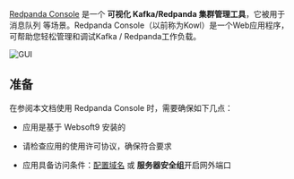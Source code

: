 [Redpanda Console](https://redpanda.com/) 是一个 **可视化 Kafka/Redpanda 集群管理工具**，它被用于 消息队列  等场景。Redpanda Console（以前称为Kowl）是一个Web应用程序，可帮助您轻松管理和调试Kafka / Redpanda工作负载。


![GUI](https://libs.websoft9.com/Websoft9/DocsPicture/zh/redpandaconsole/redpandaconsole-gui-websoft9.png)


## 准备

在参阅本文档使用 Redpanda Console 时，需要确保如下几点：

- 应用是基于 Websoft9 安装的

- 请检查应用的使用许可协议，确保符合要求

- 应用具备访问条件：[配置域名](./guide/appsetdomain) 或 **服务器安全组**开启网外端口